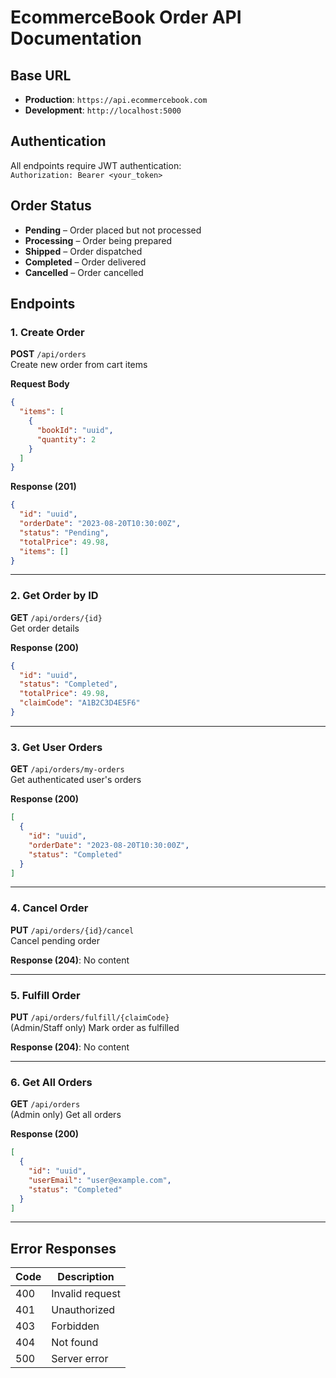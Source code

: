 # EcommerceBook Order API Documentation

## Base URL
- **Production**: `https://api.ecommercebook.com`  
- **Development**: `http://localhost:5000`

## Authentication
All endpoints require JWT authentication:  
`Authorization: Bearer <your_token>`

## Order Status
- **Pending** – Order placed but not processed  
- **Processing** – Order being prepared  
- **Shipped** – Order dispatched  
- **Completed** – Order delivered  
- **Cancelled** – Order cancelled  

## Endpoints

### 1. Create Order
**POST** `/api/orders`  
Create new order from cart items

**Request Body**
```json
{
  "items": [
    {
      "bookId": "uuid",
      "quantity": 2
    }
  ]
}
```

**Response (201)**
```json
{
  "id": "uuid",
  "orderDate": "2023-08-20T10:30:00Z",
  "status": "Pending",
  "totalPrice": 49.98,
  "items": []
}
```

---

### 2. Get Order by ID  
**GET** `/api/orders/{id}`  
Get order details

**Response (200)**
```json
{
  "id": "uuid",
  "status": "Completed",
  "totalPrice": 49.98,
  "claimCode": "A1B2C3D4E5F6"
}
```

---

### 3. Get User Orders  
**GET** `/api/orders/my-orders`  
Get authenticated user's orders

**Response (200)**
```json
[
  {
    "id": "uuid",
    "orderDate": "2023-08-20T10:30:00Z",
    "status": "Completed"
  }
]
```

---

### 4. Cancel Order  
**PUT** `/api/orders/{id}/cancel`  
Cancel pending order

**Response (204)**: No content

---

### 5. Fulfill Order  
**PUT** `/api/orders/fulfill/{claimCode}`  
(Admin/Staff only) Mark order as fulfilled

**Response (204)**: No content

---

### 6. Get All Orders  
**GET** `/api/orders`  
(Admin only) Get all orders

**Response (200)**
```json
[
  {
    "id": "uuid",
    "userEmail": "user@example.com",
    "status": "Completed"
  }
]
```

---

## Error Responses

| Code | Description              |
|------|--------------------------|
| 400  | Invalid request          |
| 401  | Unauthorized             |
| 403  | Forbidden                |
| 404  | Not found                |
| 500  | Server error             |

